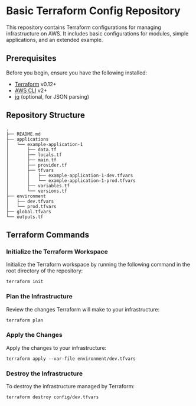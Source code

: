 # Basic Terraform Config Repository

This repository contains Terraform configurations for managing infrastructure on AWS. It includes basic configurations for modules, simple applications, and an extended example.

## Prerequisites

Before you begin, ensure you have the following installed:

- [Terraform](https://www.terraform.io/downloads.html) v0.12+
- [AWS CLI](https://aws.amazon.com/cli/) v2+
- [jq](https://stedolan.github.io/jq/) (optional, for JSON parsing)

## Repository Structure

```plaintext
.
├── README.md
├── applications
│   └── example-application-1
│       ├── data.tf
│       ├── locals.tf
│       ├── main.tf
│       ├── provider.tf
│       ├── tfvars
│       │   ├── example-application-1-dev.tfvars
│       │   └── example-application-1-prod.tfvars
│       ├── variables.tf
│       └── versions.tf
├── environment
│   ├── dev.tfvars
│   └── prod.tfvars
├── global.tfvars
└── outputs.tf
```




## Terraform Commands

### Initialize the Terraform Workspace
Initialize the Terraform workspace by running the following command in the root directory of the repository:

```
terraform init
```

### Plan the Infrastructure
Review the changes Terraform will make to your infrastructure:

```
terraform plan
```

### Apply the Changes
Apply the changes to your infrastructure:

```
terraform apply --var-file environment/dev.tfvars
```
### Destroy the Infrastructure
To destroy the infrastructure managed by Terraform:


```
terraform destroy config/dev.tfvars
```

